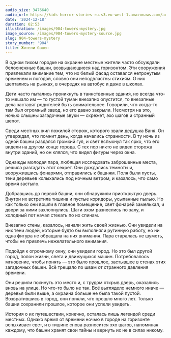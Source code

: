 ```yaml
---
audio_size: 3476640
audio_url: https://kids-horror-stories-ru.s3.eu-west-1.amazonaws.com/audio/904-towers-mystery.mp3
date: '2024-12-18'
duration: 02:53
illustration: /images/904-towers-mystery.jpg
image_source: /images/904-towers-mystery-source.jpg
slug: 904-towers-mystery
story_number: '904'
title: Жители башен
---
```


В одном тихом городке на окраине местные жители часто обсуждали белоснежные башни, возвышающиеся над горизонтом. Эти сооружения привлекали внимание тем, что их белый фасад оставался нетронутым временем и погодой, словно они неподвластны стихиям. О них шептались на рынках, в очередях на автобус и даже в школах.

Дети часто пытались проникнуть в таинственные здания, но всегда что-то мешало им — то густой туман внезапно опустится, то внезапные дела заставят родителей быть внимательнее. Говорили, что когда-то там был огромный завод, но его давно закрыли. Несмотря на это, ночью слышны загадочные звуки — скрежет, эхо шагов и странный шепот.

Среди местных жил пожилой сторож, которого звали дедушка Ваня. Он утверждал, что помнит день, когда начались странности. В ту ночь из одной башни раздался громкий гул, и свет вспыхнул так ярко, что его видели на другом конце города. С тех пор никто не видел сторожа внутри зданий, но он клялся, что видел фигуры через окна.

Однажды молодая пара, любящая исследовать заброшенные места, решила разгадать этот секрет. Они дождались темноты и, вооружившись фонарями, отправились к башням. Поля были пусты, тени деревьев колыхались под ночным ветром, и казалось, что само время застыло.

Добравшись до первой башни, они обнаружили приоткрытую дверь. Внутри их встретила тишина и пустые коридоры, усыпанные пылью. Но как только они вошли в главное помещение, свет фонарей замелькал, и двери за ними захлопнулись. Шаги эхом разнеслись по залу, и холодный пот начал стекать по их спинам.

Внезапно стены, казалось, начали жить своей жизнью. Они увидели на них тени людей, которые будто бы выполняли рутинную работу, но ни одна фигура не обращала на них внимания. Пара старалась не шуметь, чтобы не привлечь нежелательного внимания.

Подойдя к огромному окну, они увидели город. Но это был другой город, полон жизни, света и движущихся машин. Потребовалось мгновение, чтобы понять — это было прошлое, застывшее в стенах этих загадочных башен. Всё трещало по швам от странного давления времени.

Они решили покинуть это место и, с трудом открыв дверь, оказались вновь на улице. Но что-то было не так. Всё выглядело немного иначе — деревья были выше, а окраина больше не была такой пустой. Возвратившись в город, они поняли, что прошло много лет. Только башни сохранили прошлое, которое они успели увидеть.

История о их путешествии, конечно, осталась лишь легендой среди местных. Однако время от времени ночью в городе на горизонте вспыхивает свет, и в тишине снова разносится эхо шагов, напоминая каждому, что башни хранят свои тайны и вернуть их не в силах никому.
